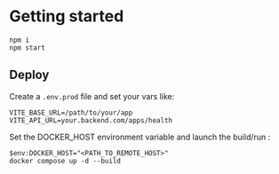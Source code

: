# Getting started

```
npm i
npm start
```

## Deploy

Create a `.env.prod` file and set your vars like:

```env
VITE_BASE_URL=/path/to/your/app
VITE_API_URL=your.backend.com/apps/health
```

Set the DOCKER_HOST environment variable and launch the build/run :

```
$env:DOCKER_HOST="<PATH_TO_REMOTE_HOST>"
docker compose up -d --build
```
